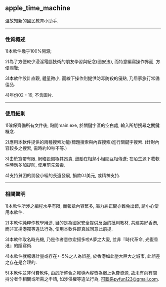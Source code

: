 ## apple_time_machine
溫故知新的國民教育小助手.

__________________________________________________________________________________________________
### 性質概述
1)本軟件幾乎100%開源; 

2)為了方便較少浸淫電腦技術的朋友學習與紀念(國安法), 而特意編寫操作界面, 方便閱覽;

3)本軟件設計直觀, 體量微小, 而線下操作則提供防毒防殺的優點, 乃居家旅行常備佳品.

4)年份02 - 19, 不含圖片.

__________________________________________________________________________________________________
### 使用細則
1)確保齊備所有文件後, 點開main.exe, 於關鍵字區的空白處, 輸入所想搜尋之關鍵概念.

2)應用本軟件提供的兩種搜索功能(標題搜索與內容搜索)進行關鍵字搜索. (針對內容較多之搜索, 需時約10秒不等.)

3)由於寬帶有限, 網絡設備極其昂貴, 鼓勵在相熟小組間互相傳送; 在陌生源下載軟件時應多加提防, 使用前先殺毒.

4)支持貧困的開發小組的長遠發展, 捐款0.1美元, 或精神支持.

__________________________________________________________________________________________________
### 相關聲明
1)本軟件所涉之編程水平有限, 而報章內容繁多, 竭力糾正間亦難免出錯, 請小心使用本軟件.

2)本軟件純粹作教學用途, 目的是為國家安全提供反面的批判教材, 共建美好香港, 而非宣揚港獨等違法行為, 使用本軟件即真誠同意此前提. 

3)本軟件取名時光機, 乃是作者意欲宏揚多啦A夢之大愛, 並非『時代革命, 光復香港』的隱寫術.

4)本軟件就報導計量或存在+-5%之人為誤差, 於香港如此壓大巨大之城市, 此誤差之存在是合理的.

5)本軟件並非付費軟件, 由於所整合之報導內容皆為網上免費資源, 故未有向有關持分者作相關或所需之申請, 如涉侵權等違法行為, 可聯系pyfun123@gmail.com.








